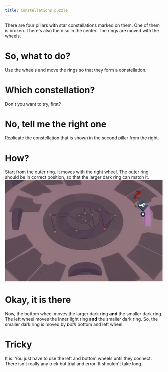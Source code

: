 ```yaml
---
title: Constellations puzzle
---
```


There are four pillars with star constellations marked on them. One of them is broken.
There's also the disc in the center. The rings are moved with the wheels.

# So, what to do?
Use the wheels and move the rings so that they form a constellation.

# Which constellation?
Don't you want to try, first?

# No, tell me the right one
Replicate the constellation that is shown in the second pillar from the right.

# How?
Start from the outer ring. It moves with the right wheel. The outer ring should be in correct position, so that the larger dark ring can match it.
![Outer ring](starmap_outer_ring.png)

# Okay, it is there
Now, the bottom wheel moves the larger dark ring **and** the smaller dark ring. The left wheel moves the inner light ring **and** the smaller dark ring. So, the smaller dark ring is moved by *both* bottom and left wheel.

# Tricky
It is. You just have to use the left and bottom wheels until they connect. There isn't really any trick but trial and error. It shouldn't take long.
